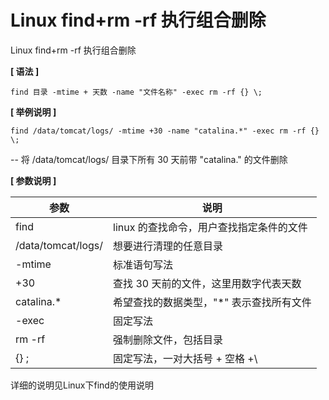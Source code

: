 # Linux find+rm -rf 执行组合删除

Linux find+rm -rf  执行组合删除

**[  语法  ]**

```shell
find 目录 -mtime + 天数 -name "文件名称" -exec rm -rf {} \;
```

**[  举例说明  ]** 

```shell
find /data/tomcat/logs/ -mtime +30 -name "catalina.*" -exec rm -rf {} \;
```

\--  将  /data/tomcat/logs/  目录下所有  30  天前带  "catalina."  的文件删除



**[  参数说明  ]** 

| 参数               | 说明                                      |
| ------------------ | ----------------------------------------- |
| find               | linux  的查找命令，用户查找指定条件的文件 |
| /data/tomcat/logs/ | 想要进行清理的任意目录                    |
| -mtime             | 标准语句写法                              |
| +30                | 查找 30 天前的文件，这里用数字代表天数    |
| catalina.*         | 希望查找的数据类型，"*"  表示查找所有文件 |
| -exec              | 固定写法                                  |
| rm -rf             | 强制删除文件，包括目录                    |
| {} \;              | 固定写法，一对大括号  \+  空格  +\        |

详细的说明见Linux下find的使用说明